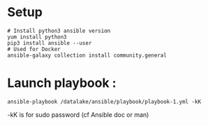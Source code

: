 # Setup
    # Install python3 ansible version
    yum install python3 
    pip3 install ansible --user 
    # Used for Docker 
    ansible-galaxy collection install community.general 
    
# Launch playbook : 
    ansible-playbook /datalake/ansible/playbook/playbook-1.yml -kK

-kK is for sudo password (cf Ansible doc or man)